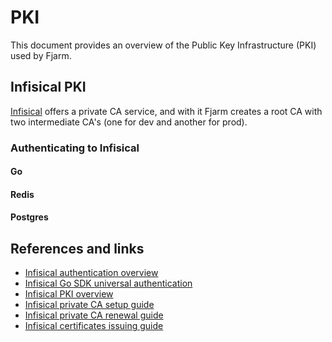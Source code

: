 # PKI

This document provides an overview of the Public Key Infrastructure (PKI) used by Fjarm.

## Infisical PKI

[Infisical](https://infisical.com/docs/documentation/platform/pki/overview) offers a private CA service, and with it Fjarm creates a root CA with two intermediate CA's (one for dev and another for prod).

### Authenticating to Infisical

#### Go

#### Redis

#### Postgres

## References and links
* [Infisical authentication overview](https://infisical.com/docs/api-reference/overview/authentication)
* [Infisical Go SDK universal authentication](https://infisical.com/docs/sdks/languages/go#universal-auth)
* [Infisical PKI overview](https://infisical.com/docs/documentation/platform/pki/overview)
* [Infisical private CA setup guide](https://infisical.com/docs/documentation/platform/pki/private-ca)
* [Infisical private CA renewal guide](https://infisical.com/docs/documentation/platform/pki/private-ca#guide-to-ca-renewal)
* [Infisical certificates issuing guide](https://infisical.com/docs/documentation/platform/pki/certificates)
